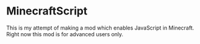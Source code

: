 MinecraftScript
===============

This is my attempt of making a mod which enables JavaScript in Minecraft.
Right now this mod is for advanced users only.